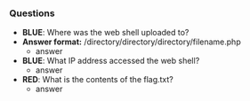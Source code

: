 ### Questions
- **BLUE**: Where was the web shell uploaded to?
- **Answer format:** /directory/directory/directory/filename.php
	- answer
- **BLUE**: What IP address accessed the web shell?
	- answer
- **RED**: What is the contents of the flag.txt?
	- answer
